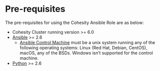 # Pre-requisites

The pre-requisites for using the Cohesity Ansible Role are as below:
* Cohesity Cluster running version >= 6.0
* [Ansible](https://docs.ansible.com/ansible/latest/installation_guide/intro_installation.html) >= 2.6
  * [Ansible Control Machine](https://docs.ansible.com/ansible/latest/installation_guide/intro_installation.html#control-machine-requirements) must be a unix system running any of the following operating systems: Linux (Red Hat, Debian, CentOS), macOS, any of the BSDs. Windows isn’t supported for the control machine.
* [Python](https://www.python.org/downloads) >= 2.6
